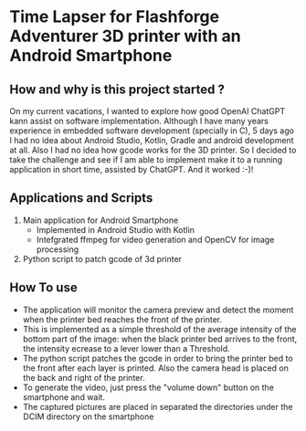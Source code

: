# Time Lapser for Flashforge Adventurer 3D printer with an Android Smartphone

## How and why is this project started ?
On my current vacations, I wanted to explore how good OpenAI ChatGPT kann assist on software implementation.
Although I have many years experience in embedded software development (specially in C), 5 days ago I had no idea about Android Studio, Kotlin, Gradle and android development at all. Also I had no idea how gcode works for the 3D printer.
So I decided to take the challenge and see if I am able to implement make it to a running application in short time, assisted by ChatGPT.
And it worked :-)!

## Applications and Scripts
1) Main application for Android Smartphone
   * Implemented in Android Studio with Kotlin
   * Intefgrated ffmpeg for video generation and OpenCV for image processing
3) Python script to patch gcode of 3d printer

## How To use
* The application will monitor the camera preview and detect the moment when the printer bed reaches the front of the printer. 
* This is implemented as a simple threshold of the average intensity of the bottom part of the image: when the black printer bed arrives to the front, the intensity ecrease to a lever lower than a Threshold.
* The python script patches the gcode in order to bring the printer bed to the front after each layer is printed. Also the camera head is placed on the back and right of the printer.
* To generate the video, just press the "volume down" button on the smartphone and wait.
* The captured pictures are placed in separated the directories under the DCIM directory on the smartphone



